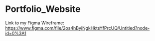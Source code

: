 # Portfolio_Website

Link to my Figma Wireframe: https://www.figma.com/file/2os4hByiNgkHktsYfPrcUQ/Untitled?node-id=0%3A1
